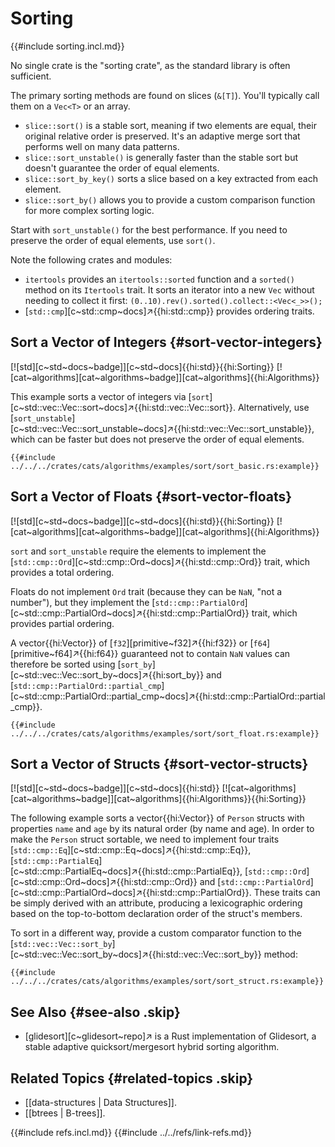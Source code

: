 # Sorting

{{#include sorting.incl.md}}

No single crate is the "sorting crate", as the standard library is often sufficient.

The primary sorting methods are found on slices (`&[T]`). You'll typically call them on a `Vec<T>` or an array.

- `slice::sort()` is a stable sort, meaning if two elements are equal, their original relative order is preserved. It's an adaptive merge sort that performs well on many data patterns.
- `slice::sort_unstable()` is generally faster than the stable sort but doesn't guarantee the order of equal elements.
- `slice::sort_by_key()` sorts a slice based on a key extracted from each element.
- `slice::sort_by()` allows you to provide a custom comparison function for more complex sorting logic.

Start with `sort_unstable()` for the best performance. If you need to preserve the order of equal elements, use `sort()`.

Note the following crates and modules:

- `itertools` provides an `itertools::sorted` function and a `sorted()` method on its `Itertools` trait. It sorts an iterator into a new `Vec` without needing to collect it first: `(0..10).rev().sorted().collect::<Vec<_>>();`
- [`std::cmp`][c~std::cmp~docs]↗{{hi:std::cmp}} provides ordering traits.

## Sort a Vector of Integers {#sort-vector-integers}

[![std][c~std~docs~badge]][c~std~docs]{{hi:std}}{{hi:Sorting}} [![cat~algorithms][cat~algorithms~badge]][cat~algorithms]{{hi:Algorithms}}

This example sorts a vector of integers via [`sort`][c~std::vec::Vec::sort~docs]↗{{hi:std::vec::Vec::sort}}. Alternatively, use [`sort_unstable`][c~std::vec::Vec::sort_unstable~docs]↗{{hi:std::vec::Vec::sort_unstable}}, which can be faster but does not preserve the order of equal elements.

```rust,editable
{{#include ../../../crates/cats/algorithms/examples/sort/sort_basic.rs:example}}
```

## Sort a Vector of Floats {#sort-vector-floats}

[![std][c~std~docs~badge]][c~std~docs]{{hi:std}}{{hi:Sorting}} [![cat~algorithms][cat~algorithms~badge]][cat~algorithms]{{hi:Algorithms}}

`sort` and `sort_unstable` require the elements to implement the [`std::cmp::Ord`][c~std::cmp::Ord~docs]↗{{hi:std::cmp::Ord}} trait, which provides a total ordering.

Floats do not implement `Ord` trait (because they can be `NaN`, "not a number"), but they implement the [`std::cmp::PartialOrd`][c~std::cmp::PartialOrd~docs]↗{{hi:std::cmp::PartialOrd}} trait, which provides partial ordering.

A vector{{hi:Vector}} of [`f32`][primitive~f32]↗{{hi:f32}} or [`f64`][primitive~f64]↗{{hi:f64}} guaranteed not to contain `NaN` values can therefore be sorted using [`sort_by`][c~std::vec::Vec::sort_by~docs]↗{{hi:sort_by}} and [`std::cmp::PartialOrd::partial_cmp`][c~std::cmp::PartialOrd::partial_cmp~docs]↗{{hi:std::cmp::PartialOrd::partial_cmp}}.

```rust,editable
{{#include ../../../crates/cats/algorithms/examples/sort/sort_float.rs:example}}
```

## Sort a Vector of Structs {#sort-vector-structs}

[![std][c~std~docs~badge]][c~std~docs]{{hi:std}} [![cat~algorithms][cat~algorithms~badge]][cat~algorithms]{{hi:Algorithms}}{{hi:Sorting}}

The following example sorts a vector{{hi:Vector}} of `Person` structs with properties `name` and `age` by its natural order (by name and age). In order to make the `Person` struct sortable, we need to implement four traits [`std::cmp::Eq`][c~std::cmp::Eq~docs]↗{{hi:std::cmp::Eq}}, [`std::cmp::PartialEq`][c~std::cmp::PartialEq~docs]↗{{hi:std::cmp::PartialEq}}, [`std::cmp::Ord`][c~std::cmp::Ord~docs]↗{{hi:std::cmp::Ord}} and [`std::cmp::PartialOrd`][c~std::cmp::PartialOrd~docs]↗{{hi:std::cmp::PartialOrd}}. These traits can be simply derived with an attribute, producing a lexicographic ordering based on the top-to-bottom declaration order of the struct's members.

To sort in a different way, provide a custom comparator function to the [`std::vec::Vec::sort_by`][c~std::vec::Vec::sort_by~docs]↗{{hi:std::vec::Vec::sort_by}} method:

```rust,editable
{{#include ../../../crates/cats/algorithms/examples/sort/sort_struct.rs:example}}
```

## See Also {#see-also .skip}

- [glidesort][c~glidesort~repo]↗ is a Rust implementation of Glidesort, a stable adaptive quicksort/mergesort hybrid sorting algorithm.

## Related Topics {#related-topics .skip}

- [[data-structures | Data Structures]].
- [[btrees | B-trees]].

{{#include refs.incl.md}}
{{#include ../../refs/link-refs.md}}

<div class="hidden">
</div>
